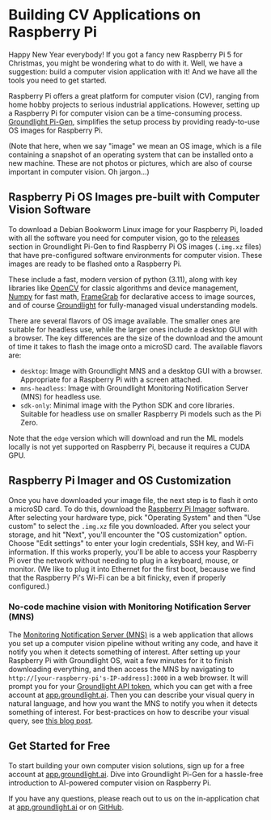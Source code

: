# Building CV Applications on Raspberry Pi

Happy New Year everybody!  If you got a fancy new Raspberry Pi 5 for Christmas, you might be wondering what to do with it.  Well, we have a suggestion:  build a computer vision application with it!  And we have all the tools you need to get started.

Raspberry Pi offers a great platform for computer vision (CV), ranging from home hobby projects to serious industrial applications. However, setting up a Raspberry Pi for computer vision can be a time-consuming process. [Groundlight Pi-Gen](https://github.com/groundlight/groundlight-pi-gen), simplifies the setup process by providing ready-to-use OS images for Raspberry Pi.

(Note that here, when we say "image" we mean an OS image, which is a file containing a snapshot of an operating system that can be installed onto a new machine.  These are not photos or pictures, which are also of course important in computer vision.  Oh jargon...)

## Raspberry Pi OS Images pre-built with Computer Vision Software
To download a Debian Bookworm Linux image for your Raspberry Pi, loaded with all the software you need for computer vision, 
go to the [releases](https://github.com/groundlight/groundlight-pi-gen/releases) section in Groundlight Pi-Gen to find Raspberry Pi OS images (`.img.xz` files) that have pre-configured software environments for computer vision. These images are ready to be flashed onto a Raspberry Pi.

These include a fast, modern version of python (3.11), along with key libraries like [OpenCV](https://opencv.org/) for classic algorithms and device management, [Numpy](https://numpy.org/) for fast math, [FrameGrab](https://code.groundlight.ai/python-sdk/blog/introducing-framegrab) for declarative access to image sources, and of course [Groundlight](https://pypi.org/project/groundlight/) for fully-managed visual understanding models.

There are several flavors of OS image available.  The smaller ones are suitable for headless use, while the larger ones include a desktop GUI with a browser.  The key differences are the size of the download and the amount of time it takes to flash the image onto a microSD card.  The available flavors are:

- `desktop`: Image with Groundlight MNS and a desktop GUI with a browser.  Appropriate for a Raspberry Pi with a screen attached.
- `mns-headless`: Image with Groundlight Monitoring Notification Server (MNS) for headless use.
- `sdk-only`: Minimal image with the Python SDK and core libraries.  Suitable for headless use on smaller Raspberry Pi models such as the Pi Zero.

Note that the `edge` version which will download and run the ML models locally is not yet supported on Raspberry Pi, because it requires a CUDA GPU.

## Raspberry Pi Imager and OS Customization
Once you have downloaded your image file, the next step is to flash it onto a microSD card.  To do this, 
download the [Raspberry Pi Imager](https://www.raspberrypi.com/software/) software. After selecting your hardware type, pick "Operating System" and then "Use custom" to select the `.img.xz` file you downloaded.
After you select your storage, and hit "Next", you'll encounter the "OS customization" option. Choose "Edit settings" to enter your login credentials, SSH key, and Wi-Fi information.  If this works properly, you'll be able to access your Raspberry Pi over the network without needing to plug in a keyboard, mouse, or monitor.  (We like to plug it into Ethernet for the first boot, because we find that the Raspberry Pi's Wi-Fi can be a bit finicky, even if properly configured.)

### No-code machine vision with Monitoring Notification Server (MNS)
The [Monitoring Notification Server (MNS)](https://github.com/groundlight/monitoring-notification-server) is a web application that allows you set up a computer vision pipeline without writing any code, and have it notify you when it detects something of interest.
After setting up your Raspberry Pi with Groundlight OS, wait a few minutes for it to finish downloading everything, and then access the MNS by navigating to `http://[your-raspberry-pi's-IP-address]:3000` in a web browser.  It will prompt you for your [Groundlight API token](http://localhost:3000/python-sdk/docs/getting-started/api-tokens), which you can get with a free account at [app.groundlight.ai](https://app.groundlight.ai).  Then you can describe your visual query in natural language, and how you want the MNS to notify you when it detects something of interest.  For best-practices on how to describe your visual query, see [this blog post](https://code.groundlight.ai/python-sdk/blog/best-practices).

## Get Started for Free
To start building your own computer vision solutions, sign up for a free account at [app.groundlight.ai](https://app.groundlight.ai). Dive into Groundlight Pi-Gen for a hassle-free introduction to AI-powered computer vision on Raspberry Pi.

If you have any questions, please reach out to us on the in-application chat at [app.groundlight.ai](https://app.groundlight.ai) or on [GitHub](https://github.com/groundlight/python-sdk/issues).
